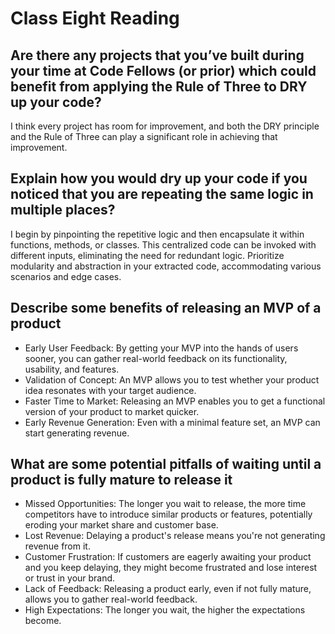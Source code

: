 # Class Eight Reading

## Are there any projects that you’ve built during your time at Code Fellows (or prior) which could benefit from applying the Rule of Three to DRY up your code?

I think every project has room for improvement, and both the DRY principle and the Rule of Three can play a significant role in achieving that improvement.

## Explain how you would dry up your code if you noticed that you are repeating the same logic in multiple places?

I begin by pinpointing the repetitive logic and then encapsulate it within functions, methods, or classes. This centralized code can be invoked with different inputs, eliminating the need for redundant logic. Prioritize modularity and abstraction in your extracted code, accommodating various scenarios and edge cases. 

## Describe some benefits of releasing an MVP of a product

- Early User Feedback: By getting your MVP into the hands of users sooner, you can gather real-world feedback on its functionality, usability, and features.
- Validation of Concept: An MVP allows you to test whether your product idea resonates with your target audience.
- Faster Time to Market: Releasing an MVP enables you to get a functional version of your product to market quicker.
- Early Revenue Generation: Even with a minimal feature set, an MVP can start generating revenue. 

## What are some potential pitfalls of waiting until a product is fully mature to release it

- Missed Opportunities: The longer you wait to release, the more time competitors have to introduce similar products or features, potentially eroding your market share and customer base.
- Lost Revenue: Delaying a product's release means you're not generating revenue from it.
- Customer Frustration: If customers are eagerly awaiting your product and you keep delaying, they might become frustrated and lose interest or trust in your brand.
- Lack of Feedback: Releasing a product early, even if not fully mature, allows you to gather real-world feedback. 
- High Expectations: The longer you wait, the higher the expectations become.